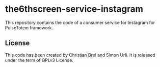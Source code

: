 # the6thscreen-service-instagram

This repository contains the code of a consumer service for Instagram for PulseTotem framework.

## License

This code has been created by Christian Brel and Simon Urli. It is released under the term of GPLv3 License.
